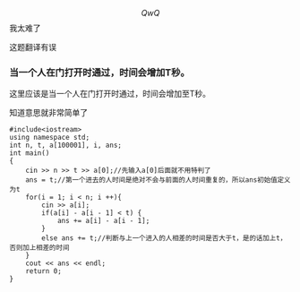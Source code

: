 $$QwQ$$
我太难了

这题翻译有误

### 当一个人在门打开时通过，时间会增加T秒。

这里应该是当一个人在门打开时通过，时间会增加至T秒。

知道意思就非常简单了

```
#include<iostream>
using namespace std;
int n, t, a[100001], i, ans;
int main()
{
	cin >> n >> t >> a[0];//先输入a[0]后面就不用特判了
	ans = t;//第一个进去的人时间是绝对不会与前面的人时间重复的，所以ans初始值定义为t
	for(i = 1; i < n; i ++){
		cin >> a[i];
		if(a[i] - a[i - 1] < t) {
			ans += a[i] - a[i - 1];
		}
		else ans += t;//判断与上一个进入的人相差的时间是否大于t，是的话加上t，否则加上相差的时间
	}
	cout << ans << endl;
	return 0;
}
```
